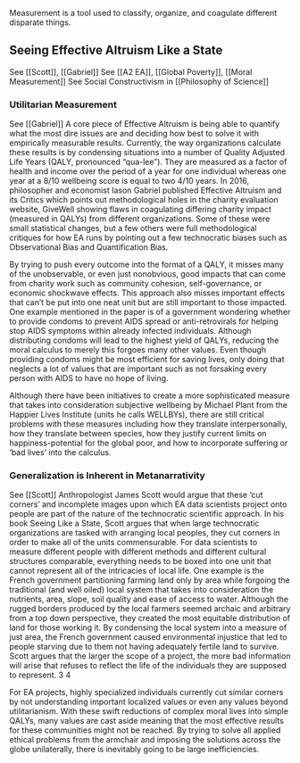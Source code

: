 Measurement is a tool used to classify, organize, and coagulate different disparate things. 

## Seeing Effective Altruism Like a State
See [[Scott]], [[Gabriel]]
See [[A2 EA]], [[Global Poverty]], [[Moral Measurement]]
See Social Constructivism in [[Philosophy of Science]]
### Utilitarian Measurement
See [[Gabriel]]
A core piece of Effective Altruism is being able to quantify what the most dire issues are and deciding how best to solve it with empirically measurable results. Currently, the way organizations calculate these results is by condensing situations into a number of Quality Adjusted Life Years (QALY, pronounced “qua-lee”). They are measured as a factor of health and income over the period of a year for one individual whereas one year at a 8/10 wellbeing score is equal to two 4/10 years. In 2016, philosopher and economist Iason Gabriel published Effective Altruism and its Critics which points out methodological holes in the charity evaluation website, GiveWell showing flaws in coagulating differing charity impact (measured in QALYs) from different organizations. Some of these were small statistical changes, but a few others were full methodological critiques for how EA runs by pointing out a few technocratic biases such as Observational Bias and Quantification Bias. 

By trying to push every outcome into the format of a QALY, it misses many of the unobservable, or even just nonobvious, good impacts that can come from charity work such as community cohesion, self-governance, or economic shockwave effects. This approach also misses important effects that can’t be put into one neat unit but are still important to those impacted. One example mentioned in the paper is of a government wondering whether to provide condoms to prevent AIDS spread or anti-retrovirals for helping stop AIDS symptoms within already infected individuals. Although distributing condoms will lead to the highest yield of QALYs, reducing the moral calculus to merely this forgoes many other values. Even though providing condoms might be most efficient for saving lives, only doing that neglects a lot of values that are important such as not forsaking every person with AIDS to have no hope of living. 

Although there have been initiatives to create a more sophisticated measure that takes into consideration subjective wellbeing by Michael Plant from the Happier Lives Institute (units he calls WELLBYs), there are still critical problems with these measures including how they translate interpersonally, how they translate between species, how they justify current limits on happiness-potential for the global poor, and how to incorporate suffering or ‘bad lives’ into the calculus. 

### Generalization is Inherent in Metanarrativity
See [[Scott]]
Anthropologist James Scott would argue that these ‘cut corners’ and incomplete images upon which EA data scientists project onto people are part of the nature of the technocratic scientific approach. In his book Seeing Like a State, Scott argues that when large technocratic organizations are tasked with arranging local peoples, they cut corners in order to make all of the units commensurable. For data scientists to measure different people with different methods and different cultural structures comparable, everything needs to be boxed into one unit that cannot represent all of the intricacies of local life. One example is the French government partitioning farming land only by area while forgoing the traditional (and well oiled) local system that takes into consideration the nutrients, area, slope, soil quality and ease of access to water. Although the rugged borders produced by the local farmers seemed archaic and arbitrary from a top down perspective, they created the most equitable distribution of land for those working it. By condensing the local system into a measure of just area, the French government caused environmental injustice that led to people starving due to them not having adequately fertile land to survive. Scott argues that the larger the scope of a project, the more bad information will arise that refuses to reflect the life of the individuals they are supposed to represent. 3 4

For EA projects, highly specialized individuals currently cut similar corners by not understanding important localized values or even any values beyond utilitarianism. With these swift reductions of complex moral lives into simple QALYs, many values are cast aside meaning that the most effective results for these communities might not be reached. By trying to solve all applied ethical problems from the armchair and imposing the solutions across the globe unilaterally, there is inevitably going to be large inefficiencies.
